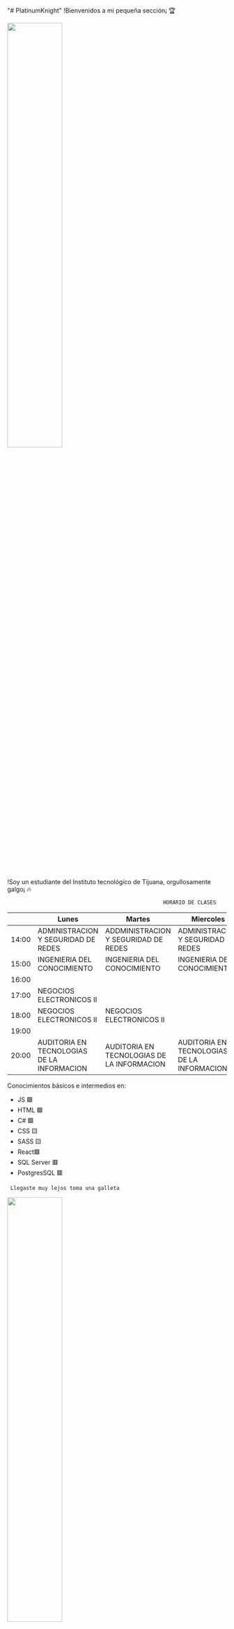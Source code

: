"# PlatinumKnight" 
!Bienvenidos a mi pequeña sección¡ 🏆

<img src="https://ih1.redbubble.net/image.2592983827.6039/st,small,507x507-pad,600x600,f8f8f8.jpg" width="50%"/>
 
!Soy un estudiante del Instituto tecnológico de Tijuana, orgullosamente galgo¡ 🔥

                                                      HORARIO DE CLASES
|       | Lunes                                      | Martes                                     | Miercoles                                  | Jueves                                      | Viernes                             |
|-------|--------------------------------------------|--------------------------------------------|--------------------------------------------|---------------------------------------------|-------------------------------------|
| 14:00 | ADMINISTRACION Y SEGURIDAD DE REDES        | ADDMINISTRACION Y SEGURIDAD DE REDES       | ADMINISTRACION Y SEGURIDAD DE REDES        | ADMINISTRACION Y SEGURIDAD DE REDES         | ADMINISTRACION Y SEGURIDAD DE REDES |
| 15:00 | INGENIERIA DEL CONOCIMIENTO                | INGENIERIA DEL CONOCIMIENTO                | INGENIERIA DEL CONOCIMIENTO                | INGENIERIA DEL CONOCIMIENTO                 |                                     |
| 16:00 |                                            |                                            |                                            |                                             |                                     |
| 17:00 | NEGOCIOS ELECTRONICOS II                   |                                            |                                            |                                             |                                     |
| 18:00 | NEGOCIOS ELECTRONICOS II                   | NEGOCIOS ELECTRONICOS II                   |                                            | NEGOCIOS ELECTRONICOS II                    |                                     |
| 19:00 |                                            |                                            |                                            |                                             |                                     |
| 20:00 | AUDITORIA EN TECNOLOGIAS DE LA INFORMACION | AUDITORIA EN TECNOLOGIAS DE LA INFORMACION | AUDITORIA EN TECNOLOGIAS DE LA INFORMACION | AUDITORIAS EN TECNOLOGIAS DE LA INFORMACION |                                     |

Conocimientos básicos e intermedios en:
<ul>
  <li>JS 🟩</li>
  <li>HTML 🟩</li>
  <li>C# 🟩</li>
  <li>CSS 🟨</li>
  <li>SASS 🟨</li>
  <li>React🟩</li>
  <li>SQL Server 🟥</li>
  <li>PostgresSQL 🟥</li>
</ul>

     Llegaste muy lejos toma una galleta
 <img src="https://user-images.githubusercontent.com/60556445/153493785-d2bfd774-8417-46e6-a28a-c2302ff9d9f0.png" width="50%"/>
